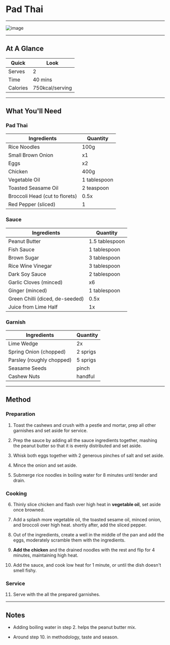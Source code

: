# Pad Thai

---

![image](https://drive.google.com/uc?export=view&id=1R7mX1ylKLCTEiqDhb3xf_Y104oVDR3ow)

---

## At A Glance

Quick | Look
-- | --
Serves | 2
Time | 40 mins
Calories | 750kcal/serving

---

## What You'll Need

### **Pad Thai**

Ingredients | Quantity
-- | --
Rice Noodles | 100g
Small Brown Onion | x1
Eggs | x2
Chicken | 400g
Vegetable Oil | 1 tablespoon
Toasted Seasame Oil | 2 teaspoon
Broccoli Head (cut to florets) | 0.5x
Red Pepper (sliced) | 1

### **Sauce**

Ingredients | Quantity
-- | --
Peanut Butter | 1.5 tablespoon
Fish Sauce | 1 tablespoon
Brown Sugar | 3 tablespoon
Rice Wine Vinegar | 3 tablespoon
Dark Soy Sauce | 2 tablespoon
Garlic Cloves (minced) | x6
Ginger (minced) | 1 tablespoon
Green Chilli (diced, de-seeded) | 0.5x
Juice from Lime Half | 1x

### **Garnish**

Ingredients | Quantity
-- | --
Lime Wedge | 2x
Spring Onion (chopped) | 2 sprigs
Parsley (roughly chopped) | 5 sprigs
Seasame Seeds | pinch
Cashew Nuts | handful

---

## Method

### **Preparation**

1. Toast the cashews and crush with a pestle and mortar, prep all other garnishes and set aside for service.

2. Prep the sauce by adding all the sauce ingredients together, mashing the peanut butter so that it is evenly distributed and set aside.

3. Whisk both eggs together with 2 generous pinches of salt and set aside.

4. Mince the onion and set aside.

5. Submerge rice noodles in boiling water for 8 minutes until tender and drain.

### **Cooking**

6. Thinly slice chicken and flash over high heat in **vegetable oil**, set aside once browned.

7. Add a splash more vegetable oil, the toasted sesame oil, minced onion, and broccoli over high heat. shortly after, add the sliced pepper. 

8. Out of the ingredients, create a well in the middle of the pan and add the eggs, moderately scramble them with the ingredients.

9. **Add the chicken** and the drained noodles with the rest and flip for 4 minutes, maintaining high heat.

10. Add the sauce, and cook low heat for 1 minute, or until the dish doesn't smell fishy.

### **Service**

11. Serve with the all the prepared garnishes.

---

## Notes

- Adding boiling water in step 2. helps the peanut butter mix.

- Around step 10. in methodology, taste and season.